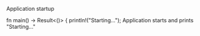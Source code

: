 Application startup 

fn main() -> Result<()> {
    println!("Starting...");
Application starts and prints "Starting..."
